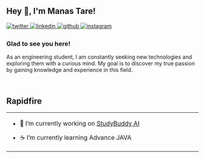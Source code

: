 ## Hey 👋, I'm Manas Tare!  
  

<a href="https://twitter.com/MagnusAustin27" target="_blank">
<img src=https://img.shields.io/badge/twitter-%2300acee.svg?&style=for-the-badge&logo=twitter&logoColor=white alt=twitter style="margin-bottom: 5px;" />
</a>
<a href="https://linkedin.com/in/manas-tare-a69456278" target="_blank">
<img src=https://img.shields.io/badge/linkedin-%231E77B5.svg?&style=for-the-badge&logo=linkedin&logoColor=white alt=linkedin style="margin-bottom: 5px;" />
</a>
<a href="https://github.com/MagnusAustin" target="_blank">
<img src=https://img.shields.io/badge/github-%2324292e.svg?&style=for-the-badge&logo=github&logoColor=white alt=github style="margin-bottom: 5px;" />
</a>
<a href="https://instagram.com/manas_tare27" target="_blank">
<img src=https://img.shields.io/badge/instagram-%23000000.svg?&style=for-the-badge&logo=instagram&logoColor=white alt=instagram style="margin-bottom: 5px;" />
</a>  
  



### Glad to see you here!  
As an engineering student, I am constantly seeking new technologies and exploring them with a curious mind. My goal is to discover my true passion by gaining knowledge and experience in this field.  
  

<br/>  


## Rapidfire  
<table><tr><td valign="top" width="50%">

- 🔭 I’m currently working on [StudyBuddy AI](https://github.com/soham2403/helloworld-print-.git)  
  

- ☕ I’m currently learning Advance JAVA  


</td></table>  

<br/>  

